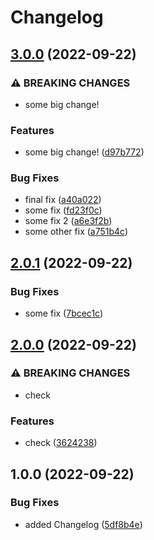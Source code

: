 # Changelog

## [3.0.0](https://github.com/germolinal/test_rust_releases/compare/v2.0.1...v3.0.0) (2022-09-22)


### ⚠ BREAKING CHANGES

* some big change!

### Features

* some big change! ([d97b772](https://github.com/germolinal/test_rust_releases/commit/d97b7729a9e8145f9e367120255eaa4d4db18e47))


### Bug Fixes

* final fix ([a40a022](https://github.com/germolinal/test_rust_releases/commit/a40a022a1ffe56cbd2c2516d212b39e8d2c742b5))
* some fix ([fd23f0c](https://github.com/germolinal/test_rust_releases/commit/fd23f0c975c2a380df37f2dac6d3c5f03890c89c))
* some fix 2 ([a6e3f2b](https://github.com/germolinal/test_rust_releases/commit/a6e3f2b38c19a4c90bc05cc2717c261bfa3b2343))
* some other fix ([a751b4c](https://github.com/germolinal/test_rust_releases/commit/a751b4c883d7c94a6221bf6943744133c01cf43f))

## [2.0.1](https://github.com/germolinal/test_rust_releases/compare/v2.0.0...v2.0.1) (2022-09-22)


### Bug Fixes

* some fix ([7bcec1c](https://github.com/germolinal/test_rust_releases/commit/7bcec1ca07b6b2006b4ab2e7400ffcf35a88a1bb))

## [2.0.0](https://github.com/germolinal/test_rust_releases/compare/v1.0.0...v2.0.0) (2022-09-22)


### ⚠ BREAKING CHANGES

* check

### Features

* check ([3624238](https://github.com/germolinal/test_rust_releases/commit/36242384cdfa1e612055e530317671ebaaa0ba63))

## 1.0.0 (2022-09-22)


### Bug Fixes

* added Changelog ([5df8b4e](https://github.com/germolinal/test_rust_releases/commit/5df8b4ed78de6d34c6911bda6e9896c5d78cbebb))
